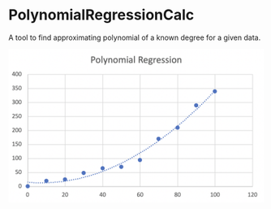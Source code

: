 # PolynomialRegressionCalc
A tool to find approximating polynomial of a known degree for a given data.

![RawData](https://raw.githubusercontent.com/robbaldwin/PolynomialRegressionCalc/master/Images/PolynomialChart.png)

